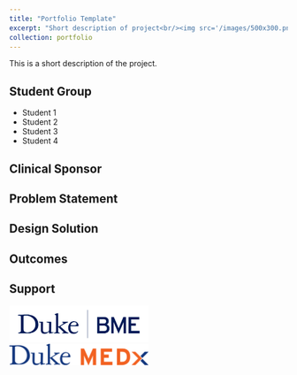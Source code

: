 ```yaml
---
title: "Portfolio Template"
excerpt: "Short description of project<br/><img src='/images/500x300.png'>"
collection: portfolio
---
```


This is a short description of the project.

## Student Group
* Student 1
* Student 2
* Student 3
* Student 4

## Clinical Sponsor

## Problem Statement

## Design Solution

## Outcomes

## Support
[<img src='/images/BME-HorizontalLogo-Web-Blue.gif' width="50%"/>](https://bme.duke.edu)
<br/>
[<img src='/images/MEDx-Logo-CMYK-Horizontal-Standard.png' width="50%"/>](https://medx.duke.edu)
